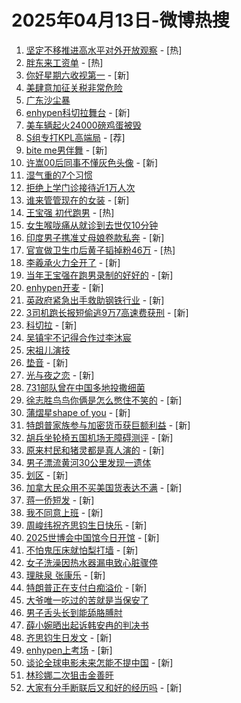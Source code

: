 # 2025年04月13日-微博热搜

1. [坚定不移推进高水平对外开放观察](https://s.weibo.com/weibo?q=%23%E5%9D%9A%E5%AE%9A%E4%B8%8D%E7%A7%BB%E6%8E%A8%E8%BF%9B%E9%AB%98%E6%B0%B4%E5%B9%B3%E5%AF%B9%E5%A4%96%E5%BC%80%E6%94%BE%E8%A7%82%E5%AF%9F%23&Refer=new_time) - [热]
2. [胖东来工资单](https://s.weibo.com/weibo?q=%23%E8%83%96%E4%B8%9C%E6%9D%A5%E5%B7%A5%E8%B5%84%E5%8D%95%23&t=31&band_rank=1&Refer=top) - [热]
3. [你好星期六收视第一](https://s.weibo.com/weibo?q=%E4%BD%A0%E5%A5%BD%E6%98%9F%E6%9C%9F%E5%85%AD%E6%94%B6%E8%A7%86%E7%AC%AC%E4%B8%80&t=31&band_rank=2&Refer=top) - [新]
4. [美肆意加征关税非常危险](https://s.weibo.com/weibo?q=%23%E7%BE%8E%E8%82%86%E6%84%8F%E5%8A%A0%E5%BE%81%E5%85%B3%E7%A8%8E%E9%9D%9E%E5%B8%B8%E5%8D%B1%E9%99%A9%23&t=31&band_rank=3&Refer=top)
5. [广东沙尘暴](https://s.weibo.com/weibo?q=%E5%B9%BF%E4%B8%9C%E6%B2%99%E5%B0%98%E6%9A%B4&t=31&band_rank=4&Refer=top)
6. [enhypen科切拉舞台](https://s.weibo.com/weibo?q=enhypen%E7%A7%91%E5%88%87%E6%8B%89%E8%88%9E%E5%8F%B0&t=31&band_rank=5&Refer=top) - [新]
7. [美车辆起火24000磅鸡蛋被毁](https://s.weibo.com/weibo?q=%23%E7%BE%8E%E8%BD%A6%E8%BE%86%E8%B5%B7%E7%81%AB24000%E7%A3%85%E9%B8%A1%E8%9B%8B%E8%A2%AB%E6%AF%81%23&t=31&band_rank=6&Refer=top)
8. [S组专打KPL高端局](https://s.weibo.comjavascript:void(0);) - [荐]
9. [bite me男伴舞](https://s.weibo.com/weibo?q=bite%20me%E7%94%B7%E4%BC%B4%E8%88%9E&t=31&band_rank=7&Refer=top) - [新]
10. [许嵩00后同事不懂灰色头像](https://s.weibo.com/weibo?q=%E8%AE%B8%E5%B5%A900%E5%90%8E%E5%90%8C%E4%BA%8B%E4%B8%8D%E6%87%82%E7%81%B0%E8%89%B2%E5%A4%B4%E5%83%8F&t=31&band_rank=8&Refer=top) - [新]
11. [湿气重的7个习惯](https://s.weibo.com/weibo?q=%E6%B9%BF%E6%B0%94%E9%87%8D%E7%9A%847%E4%B8%AA%E4%B9%A0%E6%83%AF&t=31&band_rank=9&Refer=top)
12. [拒绝上学门诊接待近1万人次](https://s.weibo.com/weibo?q=%23%E6%8B%92%E7%BB%9D%E4%B8%8A%E5%AD%A6%E9%97%A8%E8%AF%8A%E6%8E%A5%E5%BE%85%E8%BF%911%E4%B8%87%E4%BA%BA%E6%AC%A1%23&t=31&band_rank=10&Refer=top)
13. [谁来管管现在的女装](https://s.weibo.com/weibo?q=%E8%B0%81%E6%9D%A5%E7%AE%A1%E7%AE%A1%E7%8E%B0%E5%9C%A8%E7%9A%84%E5%A5%B3%E8%A3%85&t=31&band_rank=11&Refer=top) - [新]
14. [王宝强 初代跑男](https://s.weibo.com/weibo?q=%E7%8E%8B%E5%AE%9D%E5%BC%BA%20%E5%88%9D%E4%BB%A3%E8%B7%91%E7%94%B7&t=31&band_rank=12&Refer=top) - [热]
15. [女生喉咙痛从就诊到去世仅10分钟](https://s.weibo.com/weibo?q=%23%E5%A5%B3%E7%94%9F%E5%96%89%E5%92%99%E7%97%9B%E4%BB%8E%E5%B0%B1%E8%AF%8A%E5%88%B0%E5%8E%BB%E4%B8%96%E4%BB%8510%E5%88%86%E9%92%9F%23&t=31&band_rank=13&Refer=top)
16. [印度男子携准丈母娘卷款私奔](https://s.weibo.com/weibo?q=%23%E5%8D%B0%E5%BA%A6%E7%94%B7%E5%AD%90%E6%90%BA%E5%87%86%E4%B8%88%E6%AF%8D%E5%A8%98%E5%8D%B7%E6%AC%BE%E7%A7%81%E5%A5%94%23&t=31&band_rank=14&Refer=top) - [新]
17. [官宣做卫生巾后黄子韬掉粉46万](https://s.weibo.com/weibo?q=%23%E5%AE%98%E5%AE%A3%E5%81%9A%E5%8D%AB%E7%94%9F%E5%B7%BE%E5%90%8E%E9%BB%84%E5%AD%90%E9%9F%AC%E6%8E%89%E7%B2%8946%E4%B8%87%23&t=31&band_rank=15&Refer=top) - [热]
18. [李羲承火力全开了](https://s.weibo.com/weibo?q=%E6%9D%8E%E7%BE%B2%E6%89%BF%E7%81%AB%E5%8A%9B%E5%85%A8%E5%BC%80%E4%BA%86&t=31&band_rank=16&Refer=top) - [新]
19. [当年王宝强在跑男录制的好好的](https://s.weibo.com/weibo?q=%23%E5%BD%93%E5%B9%B4%E7%8E%8B%E5%AE%9D%E5%BC%BA%E5%9C%A8%E8%B7%91%E7%94%B7%E5%BD%95%E5%88%B6%E7%9A%84%E5%A5%BD%E5%A5%BD%E7%9A%84%23&t=31&band_rank=17&Refer=top) - [新]
20. [enhypen开麦](https://s.weibo.com/weibo?q=enhypen%E5%BC%80%E9%BA%A6&t=31&band_rank=18&Refer=top) - [新]
21. [英政府紧急出手救助钢铁行业](https://s.weibo.com/weibo?q=%E8%8B%B1%E6%94%BF%E5%BA%9C%E7%B4%A7%E6%80%A5%E5%87%BA%E6%89%8B%E6%95%91%E5%8A%A9%E9%92%A2%E9%93%81%E8%A1%8C%E4%B8%9A&t=31&band_rank=19&Refer=top) - [新]
22. [3司机跑长报短偷逃9万7高速费获刑](https://s.weibo.com/weibo?q=%233%E5%8F%B8%E6%9C%BA%E8%B7%91%E9%95%BF%E6%8A%A5%E7%9F%AD%E5%81%B7%E9%80%839%E4%B8%877%E9%AB%98%E9%80%9F%E8%B4%B9%E8%8E%B7%E5%88%91%23&t=31&band_rank=20&Refer=top) - [新]
23. [科切拉](https://s.weibo.com/weibo?q=%E7%A7%91%E5%88%87%E6%8B%89&t=31&band_rank=21&Refer=top) - [新]
24. [吴镇宇不记得合作过李沐宸](https://s.weibo.com/weibo?q=%E5%90%B4%E9%95%87%E5%AE%87%E4%B8%8D%E8%AE%B0%E5%BE%97%E5%90%88%E4%BD%9C%E8%BF%87%E6%9D%8E%E6%B2%90%E5%AE%B8&t=31&band_rank=22&Refer=top)
25. [宋祖儿演技](https://s.weibo.com/weibo?q=%E5%AE%8B%E7%A5%96%E5%84%BF%E6%BC%94%E6%8A%80&t=31&band_rank=23&Refer=top)
26. [垫音](https://s.weibo.com/weibo?q=%E5%9E%AB%E9%9F%B3&t=31&band_rank=24&Refer=top) - [新]
27. [光与夜之恋](https://s.weibo.com/weibo?q=%E5%85%89%E4%B8%8E%E5%A4%9C%E4%B9%8B%E6%81%8B&t=31&band_rank=25&Refer=top) - [新]
28. [731部队曾在中国多地投撒细菌](https://s.weibo.com/weibo?q=%23731%E9%83%A8%E9%98%9F%E6%9B%BE%E5%9C%A8%E4%B8%AD%E5%9B%BD%E5%A4%9A%E5%9C%B0%E6%8A%95%E6%92%92%E7%BB%86%E8%8F%8C%23&t=31&band_rank=26&Refer=top)
29. [徐志胜鸟鸟你俩是怎么憋住不笑的](https://s.weibo.com/weibo?q=%E5%BE%90%E5%BF%97%E8%83%9C%E9%B8%9F%E9%B8%9F%E4%BD%A0%E4%BF%A9%E6%98%AF%E6%80%8E%E4%B9%88%E6%86%8B%E4%BD%8F%E4%B8%8D%E7%AC%91%E7%9A%84&t=31&band_rank=27&Refer=top) - [新]
30. [蒲熠星shape of you](https://s.weibo.com/weibo?q=%E8%92%B2%E7%86%A0%E6%98%9Fshape%20of%20you&t=31&band_rank=28&Refer=top) - [新]
31. [特朗普家族参与加密货币获巨额利益](https://s.weibo.com/weibo?q=%23%E7%89%B9%E6%9C%97%E6%99%AE%E5%AE%B6%E6%97%8F%E5%8F%82%E4%B8%8E%E5%8A%A0%E5%AF%86%E8%B4%A7%E5%B8%81%E8%8E%B7%E5%B7%A8%E9%A2%9D%E5%88%A9%E7%9B%8A%23&t=31&band_rank=29&Refer=top) - [新]
32. [胡兵坐轮椅五国机场无障碍测评](https://s.weibo.com/weibo?q=%E8%83%A1%E5%85%B5%E5%9D%90%E8%BD%AE%E6%A4%85%E4%BA%94%E5%9B%BD%E6%9C%BA%E5%9C%BA%E6%97%A0%E9%9A%9C%E7%A2%8D%E6%B5%8B%E8%AF%84&t=31&band_rank=30&Refer=top) - [新]
33. [原来村民和猪灵都是真人演的](https://s.weibo.com/weibo?q=%E5%8E%9F%E6%9D%A5%E6%9D%91%E6%B0%91%E5%92%8C%E7%8C%AA%E7%81%B5%E9%83%BD%E6%98%AF%E7%9C%9F%E4%BA%BA%E6%BC%94%E7%9A%84&t=31&band_rank=31&Refer=top) - [新]
34. [男子漂流黄河30公里发现一遗体](https://s.weibo.com/weibo?q=%23%E7%94%B7%E5%AD%90%E6%BC%82%E6%B5%81%E9%BB%84%E6%B2%B330%E5%85%AC%E9%87%8C%E5%8F%91%E7%8E%B0%E4%B8%80%E9%81%97%E4%BD%93%23&t=31&band_rank=32&Refer=top)
35. [划区](https://s.weibo.com/weibo?q=%E5%88%92%E5%8C%BA&t=31&band_rank=33&Refer=top) - [新]
36. [加拿大民众用不买美国货表达不满](https://s.weibo.com/weibo?q=%23%E5%8A%A0%E6%8B%BF%E5%A4%A7%E6%B0%91%E4%BC%97%E7%94%A8%E4%B8%8D%E4%B9%B0%E7%BE%8E%E5%9B%BD%E8%B4%A7%E8%A1%A8%E8%BE%BE%E4%B8%8D%E6%BB%A1%23&t=31&band_rank=34&Refer=top) - [新]
37. [蒋一侨短发](https://s.weibo.com/weibo?q=%E8%92%8B%E4%B8%80%E4%BE%A8%E7%9F%AD%E5%8F%91&t=31&band_rank=35&Refer=top) - [新]
38. [我不同意上班](https://s.weibo.com/weibo?q=%E6%88%91%E4%B8%8D%E5%90%8C%E6%84%8F%E4%B8%8A%E7%8F%AD&t=31&band_rank=36&Refer=top) - [新]
39. [周峻纬祝齐思钧生日快乐](https://s.weibo.com/weibo?q=%E5%91%A8%E5%B3%BB%E7%BA%AC%E7%A5%9D%E9%BD%90%E6%80%9D%E9%92%A7%E7%94%9F%E6%97%A5%E5%BF%AB%E4%B9%90&t=31&band_rank=37&Refer=top) - [新]
40. [2025世博会中国馆今日开馆](https://s.weibo.com/weibo?q=%232025%E4%B8%96%E5%8D%9A%E4%BC%9A%E4%B8%AD%E5%9B%BD%E9%A6%86%E4%BB%8A%E6%97%A5%E5%BC%80%E9%A6%86%23&t=31&band_rank=38&Refer=top) - [新]
41. [不怕鬼压床就怕梨打墙](https://s.weibo.com/weibo?q=%E4%B8%8D%E6%80%95%E9%AC%BC%E5%8E%8B%E5%BA%8A%E5%B0%B1%E6%80%95%E6%A2%A8%E6%89%93%E5%A2%99&t=31&band_rank=39&Refer=top) - [新]
42. [女子洗澡因热水器漏电致心脏骤停](https://s.weibo.com/weibo?q=%23%E5%A5%B3%E5%AD%90%E6%B4%97%E6%BE%A1%E5%9B%A0%E7%83%AD%E6%B0%B4%E5%99%A8%E6%BC%8F%E7%94%B5%E8%87%B4%E5%BF%83%E8%84%8F%E9%AA%A4%E5%81%9C%23&t=31&band_rank=40&Refer=top)
43. [理肤泉 张康乐](https://s.weibo.com/weibo?q=%E7%90%86%E8%82%A4%E6%B3%89%20%E5%BC%A0%E5%BA%B7%E4%B9%90&t=31&band_rank=41&Refer=top) - [新]
44. [特朗普正在支付白痴溢价](https://s.weibo.com/weibo?q=%23%E7%89%B9%E6%9C%97%E6%99%AE%E6%AD%A3%E5%9C%A8%E6%94%AF%E4%BB%98%E7%99%BD%E7%97%B4%E6%BA%A2%E4%BB%B7%23&t=31&band_rank=42&Refer=top) - [新]
45. [大爷唯一吃过的苦就是当保安了](https://s.weibo.com/weibo?q=%E5%A4%A7%E7%88%B7%E5%94%AF%E4%B8%80%E5%90%83%E8%BF%87%E7%9A%84%E8%8B%A6%E5%B0%B1%E6%98%AF%E5%BD%93%E4%BF%9D%E5%AE%89%E4%BA%86&t=31&band_rank=43&Refer=top)
46. [男子舌头长到能舔胳膊肘](https://s.weibo.com/weibo?q=%23%E7%94%B7%E5%AD%90%E8%88%8C%E5%A4%B4%E9%95%BF%E5%88%B0%E8%83%BD%E8%88%94%E8%83%B3%E8%86%8A%E8%82%98%23&t=31&band_rank=44&Refer=top)
47. [薛小婉晒出起诉韩安冉的判决书](https://s.weibo.com/weibo?q=%23%E8%96%9B%E5%B0%8F%E5%A9%89%E6%99%92%E5%87%BA%E8%B5%B7%E8%AF%89%E9%9F%A9%E5%AE%89%E5%86%89%E7%9A%84%E5%88%A4%E5%86%B3%E4%B9%A6%23&t=31&band_rank=45&Refer=top)
48. [齐思钧生日发文](https://s.weibo.com/weibo?q=%23%E9%BD%90%E6%80%9D%E9%92%A7%E7%94%9F%E6%97%A5%E5%8F%91%E6%96%87%23&t=31&band_rank=46&Refer=top) - [新]
49. [enhypen上考场](https://s.weibo.com/weibo?q=enhypen%E4%B8%8A%E8%80%83%E5%9C%BA&t=31&band_rank=47&Refer=top) - [新]
50. [谈论全球电影未来怎能不提中国](https://s.weibo.com/weibo?q=%23%E8%B0%88%E8%AE%BA%E5%85%A8%E7%90%83%E7%94%B5%E5%BD%B1%E6%9C%AA%E6%9D%A5%E6%80%8E%E8%83%BD%E4%B8%8D%E6%8F%90%E4%B8%AD%E5%9B%BD%23&t=31&band_rank=48&Refer=top) - [新]
51. [林珍娜二次狙击金善旴](https://s.weibo.com/weibo?q=%23%E6%9E%97%E7%8F%8D%E5%A8%9C%E4%BA%8C%E6%AC%A1%E7%8B%99%E5%87%BB%E9%87%91%E5%96%84%E6%97%B4%23&t=31&band_rank=49&Refer=top)
52. [大家有分手断联后又和好的经历吗](https://s.weibo.com/weibo?q=%23%E5%A4%A7%E5%AE%B6%E6%9C%89%E5%88%86%E6%89%8B%E6%96%AD%E8%81%94%E5%90%8E%E5%8F%88%E5%92%8C%E5%A5%BD%E7%9A%84%E7%BB%8F%E5%8E%86%E5%90%97%23&t=31&band_rank=50&Refer=top) - [新]
